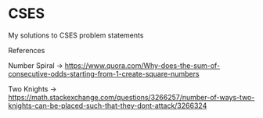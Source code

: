 # CSES

My solutions to CSES problem statements


References 

Number Spiral -> https://www.quora.com/Why-does-the-sum-of-consecutive-odds-starting-from-1-create-square-numbers

Two Knights -> https://math.stackexchange.com/questions/3266257/number-of-ways-two-knights-can-be-placed-such-that-they-dont-attack/3266324
